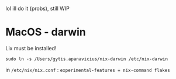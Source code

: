 lol ill do it (probs), still WIP


# MacOS - darwin
Lix must be installed!

`sudo ln -s /Users/gytis.apanavicius/nix-darwin /etc/nix-darwin`

in `/etc/nix/nix.conf` : 
`experimental-features = nix-command flakes`
